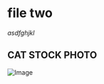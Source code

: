 # file two

*asdfghjkl*


## CAT STOCK PHOTO

![Image](https://www.shutterstock.com/image-photo/portrait-surprised-cat-scottish-straight-260nw-499196506.jpg)
